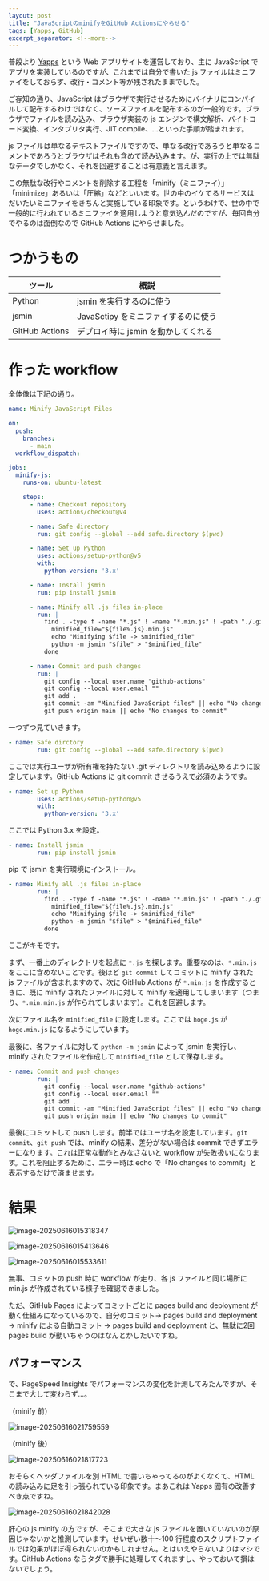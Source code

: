 ```yaml
---
layout: post
title: "JavaScriptのminifyをGitHub Actionsにやらせる"
tags: [Yapps, GitHub]
excerpt_separator: <!--more-->
---
```


普段より [Yapps](https://yapps.yotiosoft.com/) という Web アプリサイトを運営しており、主に JavaScript でアプリを実装しているのですが、これまでは自分で書いた js ファイルはミニファイをしておらず、改行・コメント等が残されたままでした。

ご存知の通り、JavaScript はブラウザで実行させるためにバイナリにコンパイルして配布するわけではなく、ソースファイルを配布するのが一般的です。ブラウザでファイルを読み込み、ブラウザ実装の js エンジンで構文解析、バイトコード変換、インタプリタ実行、JIT compile、…といった手順が踏まれます。

js ファイルは単なるテキストファイルですので、単なる改行であろうと単なるコメントであろうとブラウザはそれも含めて読み込みます。が、実行の上では無駄なデータでしかなく、それを回避することは有意義と言えます。

この無駄な改行やコメントを削除する工程を「minify（ミニファイ）」「minimize」あるいは「圧縮」などといいます。世の中のイケてるサービスはだいたいミニファイをきちんと実施している印象です。というわけで、世の中で一般的に行われているミニファイを適用しようと意気込んだのですが、毎回自分でやるのは面倒なので GitHub Actions にやらせました。

<!--more-->	

# つかうもの

| ツール         | 概説                                |
| -------------- | ----------------------------------- |
| Python         | jsmin を実行するのに使う            |
| jsmin          | JavaSctipy をミニファイするのに使う |
| GitHub Actions | デプロイ時に jsmin を動かしてくれる |

# 作った workflow

全体像は下記の通り。

```yaml
name: Minify JavaScript Files

on:
  push:
    branches:
      - main
  workflow_dispatch:

jobs:
  minify-js:
    runs-on: ubuntu-latest

    steps:
      - name: Checkout repository
        uses: actions/checkout@v4

      - name: Safe directory
        run: git config --global --add safe.directory $(pwd)

      - name: Set up Python
        uses: actions/setup-python@v5
        with:
          python-version: '3.x'

      - name: Install jsmin
        run: pip install jsmin

      - name: Minify all .js files in-place
        run: |
          find . -type f -name "*.js" ! -name "*.min.js" ! -path "./.git/*" | while read -r file; do
            minified_file="${file%.js}.min.js"
            echo "Minifying $file -> $minified_file"
            python -m jsmin "$file" > "$minified_file"
          done

      - name: Commit and push changes
        run: |
          git config --local user.name "github-actions"
          git config --local user.email ""
          git add .
          git commit -am "Minified JavaScript files" || echo "No changes to commit"
          git push origin main || echo "No changes to commit"
```

一つずつ見ていきます。

```yaml
- name: Safe dirctory
        run: git config --global --add safe.directory $(pwd)
```

ここでは実行ユーザが所有権を持たない .git ディレクトリを読み込めるように設定しています。GitHub Actions に git commit させるうえで必須のようです。

```yaml
- name: Set up Python
        uses: actions/setup-python@v5
        with:
          python-version: '3.x'
```

ここでは Python 3.x を設定。

```yaml
- name: Install jsmin
        run: pip install jsmin
```

pip で jsmin を実行環境にインストール。

```yaml
- name: Minify all .js files in-place
        run: |
          find . -type f -name "*.js" ! -name "*.min.js" ! -path "./.git/*" | while read -r file; do
            minified_file="${file%.js}.min.js"
            echo "Minifying $file -> $minified_file"
            python -m jsmin "$file" > "$minified_file"
          done
```

ここがキモです。

まず、一番上のディレクトリを起点に ``*.js`` を探します。重要なのは、``*.min.js`` をここに含めないことです。後ほど ``git commit`` してコミットに minify された js ファイルが含まれますので、次に GitHub Actions が ``*.min.js`` を作成するときに、既に minify されたファイルに対して minify を適用してしまいます（つまり、``*.min.min.js`` が作られてしまいます）。これを回避します。

次にファイル名を ``minified_file`` に設定します。ここでは ``hoge.js`` が ``hoge.min.js`` になるようにしています。

最後に、各ファイルに対して ``python -m jsmin`` によって jsmin を実行し、minify されたファイルを作成して ``minified_file`` として保存します。

```yaml
- name: Commit and push changes
        run: |
          git config --local user.name "github-actions"
          git config --local user.email ""
          git add .
          git commit -am "Minified JavaScript files" || echo "No changes to commit"
          git push origin main || echo "No changes to commit"
```

最後にコミットして push します。前半ではユーザ名を設定しています。``git commit``、``git push`` では、minify の結果、差分がない場合は commit できずエラーになります。これは正常な動作とみなさないと workflow が失敗扱いになります。これを阻止するために、エラー時は echo で「No changes to commit」と表示するだけで済ませます。

# 結果

![image-20250616015318347](../../../assets/img/post/2025-06-16-jsmin-by-github-actions/image-20250616015318347.webp)

![image-20250616015413646](../../../assets/img/post/2025-06-16-jsmin-by-github-actions/image-20250616015413646.webp)

![image-20250616015533611](../../../assets/img/post/2025-06-16-jsmin-by-github-actions/image-20250616015533611.webp)

無事、コミットの push 時に workflow が走り、各 js ファイルと同じ場所に min.js が作成されている様子を確認できました。

ただ、GitHub Pages によってコミットごとに pages build and deployment が動く仕組みになっているので、自分のコミット→ pages build and deployment → minify による自動コミット → pages build and deployment と、無駄に2回 pages build が動いちゃうのはなんとかしたいですね。

## パフォーマンス

で、PageSpeed Insights でパフォーマンスの変化を計測してみたんですが、そこまで大して変わらず…。

（minify 前）

![image-20250616021759559](../../../assets/img/post/2025-06-16-jsmin-by-github-actions/image-20250616021759559.webp)

（minify 後）

![image-20250616021817723](../../../assets/img/post/2025-06-16-jsmin-by-github-actions/image-20250616021817723.webp)

おそらくヘッダファイルを別 HTML で書いちゃってるのがよくなくて、HTML の読み込みに足を引っ張られている印象です。まあこれは Yapps 固有の改善すべき点ですね。

![image-20250616021842028](../../../assets/img/post/2025-06-16-jsmin-by-github-actions/image-20250616021842028.webp)

肝心の js minify の方ですが、そこまで大きな js ファイルを置いていないのが原因じゃないかと推測しています。せいぜい数十～100 行程度のスクリプトファイルでは効果がほぼ得られないのかもしれません。とはいえやらないよりはマシです。GitHub Actions ならタダで勝手に処理してくれますし、やっておいて損はないでしょう。
